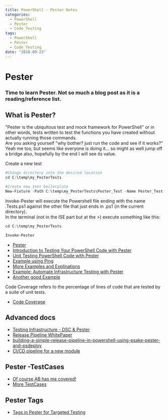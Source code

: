 ```yaml
---
title: PowerShell - Pester Notes
categories:
  - PowerShell
  - Pester
  - Code_Testing 
tags:
  - PowerShell
  - Pester 
  - Code_Testing 
date: "2018-09-23"
---
```


# Pester

### Time to learn Pester. Not so much a blog post as it is a reading/reference list.

## What is Pester?

"Pester is the ubiquitous test and mock framework for PowerShell" or in other words, tests written to test the functions you have created without actually running those commands.  
Are you asking yourself "why bother? just run the code and see if it works?"  Yeah me too, but seems like everyone is doing it... so might as well jump off a bridge also, hopefully by the end I will see its value.

Create a new test

```powershell
#Change directory into the desired location
cd C:\temp\my_PesterTests

#Create new test boilerplate
New-Fixture -Path C:\temp\my_PesterTests\Pester_Test -Name Pester_Test
```

Invoke-Pester will execute the Powershell file ending with the name .Tests.ps1 against the other file that just ends in .ps1 (in the current directory).  
In the terminal (not in the ISE part but at the *>*) execute something like this:

```powershell
cd C:\temp\my_PesterTests

Invoke-Pester 
```

- [Pester](https://github.com/pester/Pester)
- [Introduction to Testing Your PowerShell Code with Pester](https://www.red-gate.com/simple-talk/sysadmin/powershell/introduction-to-testing-your-powershell-code-with-pester/)
- [Unit Testing PowerShell Code with Pester](https://blogs.technet.microsoft.com/heyscriptingguy/2015/12/16/unit-testing-powershell-code-with-pester/)
- [Example using Ping](https://blogs.msdn.microsoft.com/mvpawardprogram/2017/05/30/testing-powershell-with-pester/)
- [More Examples and Explinations](https://www.robinosborne.co.uk/2016/06/27/unit-testing-powershell-with-pester/)
- [Example: Automate Infrastructure Testing with Pester](https://www.cardinalsolutions.com/blog/2018/02/automate_infrastructure_testing_with_pester)
- [Another good Example](http://powershelldistrict.com/pester-test-part3-advanced-concepts/)

Code Coverage refers to the percentage of lines of code that are tested by a suite of unit tests.
- [Code Coverage](https://github.com/pester/Pester/wiki/Code-Coverage)


## Advanced docs

- [Testing Infrastructure - DSC & Pester](https://sysnetdevops.com/2017/06/05/testing-infrastructure-with-pester/)
- [Release Pipeline WhitePaper](https://docs.microsoft.com/en-us/powershell/dsc/whitepapers#the-release-pipeline-model)
- [building-a-simple-release-pipeline-in-powershell-using-psake-pester-and-psdeploy](https://devblackops.io/building-a-simple-release-pipeline-in-powershell-using-psake-pester-and-psdeploy/)
- [CI/CD pipeline for a new module](https://kevinmarquette.github.io/2017-01-21-powershell-module-continious-delivery-pipeline/?utm_source=blog&utm_medium=blog&utm_content=titlelink)

## Pester -TestCases

- [Of course AB has me covered!](https://mcpmag.com/articles/2017/03/23/powershell-test-case-code-with-pester.aspx)
- [More TestCases](https://sqldbawithabeard.com/2017/11/28/2-ways-to-loop-through-collections-in-pester/)

## Pester Tags

- [Tags in Pester for Targeted Testing](https://blog.techsnips.io/how-to-use-tags-in-pester-for-targeted-testing/)

